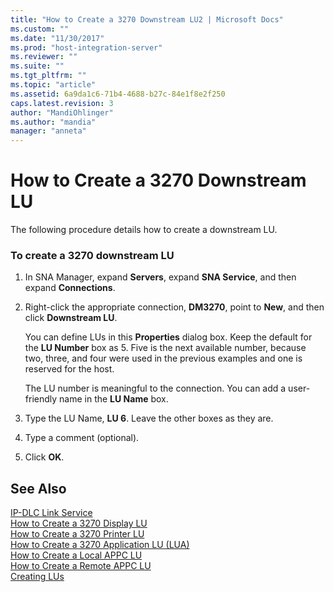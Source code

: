 ```yaml
---
title: "How to Create a 3270 Downstream LU2 | Microsoft Docs"
ms.custom: ""
ms.date: "11/30/2017"
ms.prod: "host-integration-server"
ms.reviewer: ""
ms.suite: ""
ms.tgt_pltfrm: ""
ms.topic: "article"
ms.assetid: 6a9da1c6-71b4-4688-b27c-84e1f8e2f250
caps.latest.revision: 3
author: "MandiOhlinger"
ms.author: "mandia"
manager: "anneta"
---
```

# How to Create a 3270 Downstream LU
The following procedure details how to create a downstream LU.  
  
### To create a 3270 downstream LU  
  
1.  In SNA Manager, expand **Servers**, expand **SNA Service**, and then expand **Connections**.  
  
2.  Right-click the appropriate connection, **DM3270**, point to **New**, and then click **Downstream LU**.  
  
     You can define LUs in this **Properties** dialog box. Keep the default for the **LU Number** box as 5. Five is the next available number, because two, three, and four were used in the previous examples and one is reserved for the host.  
  
     The LU number is meaningful to the connection. You can add a user-friendly name in the **LU Name** box.  
  
3.  Type the LU Name, **LU 6**. Leave the other boxes as they are.  
  
4.  Type a comment (optional).  
  
5.  Click **OK**.  
  
## See Also  
 [IP-DLC Link Service](../core/ip-dlc-link-service1.md)   
 [How to Create a 3270 Display LU](../core/how-to-create-a-3270-display-lu1.md)   
 [How to Create a 3270 Printer LU](../core/how-to-create-a-3270-printer-lu1.md)   
 [How to Create a 3270 Application LU (LUA)](../core/how-to-create-a-3270-application-lu-lua-2.md)   
 [How to Create a Local APPC LU](../core/how-to-create-a-local-appc-lu1.md)   
 [How to Create a Remote APPC LU](../core/how-to-create-a-remote-appc-lu2.md)   
 [Creating LUs](../core/creating-lus2.md)